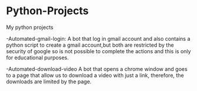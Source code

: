 # Python-Projects
My python projects

-Automated-gmail-login:
A bot that log in gmail account and also contains a python script to create a gmail account,but both are restricted by the security of google so is not possible to complete the actions and this is only for educational purposes.

-Automated-download-video
A bot that opens a chrome window and goes to a page that allow us to download a video
with just a link, therefore, the downloads are limited by the page.
